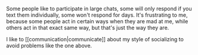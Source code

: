 Some people like to participate in large chats, some will only respond if you text them individually, some won't respond for days. It's frustrating to me, because some people act in certain ways when they are mad at me, while others act in that exact same way, but that's just the way they are.

I like to [[communication|communicate]] about my style of socializing to avoid problems like the one above.

